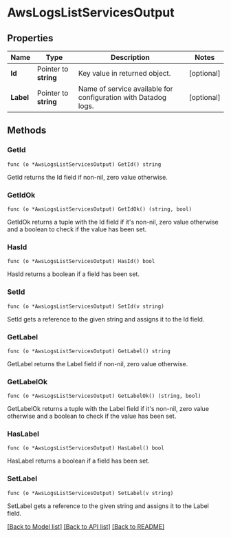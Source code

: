 # AwsLogsListServicesOutput

## Properties

Name | Type | Description | Notes
------------ | ------------- | ------------- | -------------
**Id** | Pointer to **string** | Key value in returned object. | [optional] 
**Label** | Pointer to **string** | Name of service available for configuration with Datadog logs. | [optional] 

## Methods

### GetId

`func (o *AwsLogsListServicesOutput) GetId() string`

GetId returns the Id field if non-nil, zero value otherwise.

### GetIdOk

`func (o *AwsLogsListServicesOutput) GetIdOk() (string, bool)`

GetIdOk returns a tuple with the Id field if it's non-nil, zero value otherwise
and a boolean to check if the value has been set.

### HasId

`func (o *AwsLogsListServicesOutput) HasId() bool`

HasId returns a boolean if a field has been set.

### SetId

`func (o *AwsLogsListServicesOutput) SetId(v string)`

SetId gets a reference to the given string and assigns it to the Id field.

### GetLabel

`func (o *AwsLogsListServicesOutput) GetLabel() string`

GetLabel returns the Label field if non-nil, zero value otherwise.

### GetLabelOk

`func (o *AwsLogsListServicesOutput) GetLabelOk() (string, bool)`

GetLabelOk returns a tuple with the Label field if it's non-nil, zero value otherwise
and a boolean to check if the value has been set.

### HasLabel

`func (o *AwsLogsListServicesOutput) HasLabel() bool`

HasLabel returns a boolean if a field has been set.

### SetLabel

`func (o *AwsLogsListServicesOutput) SetLabel(v string)`

SetLabel gets a reference to the given string and assigns it to the Label field.


[[Back to Model list]](../README.md#documentation-for-models) [[Back to API list]](../README.md#documentation-for-api-endpoints) [[Back to README]](../README.md)


